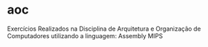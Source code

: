 # aoc
Exercícios Realizados na Disciplina de Arquitetura e Organização de Computadores utilizando a linguagem: Assembly MIPS
